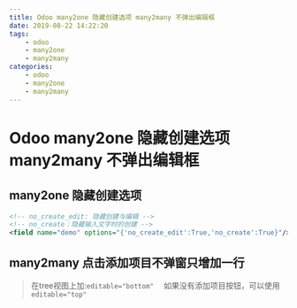 ```yaml
---
title: Odoo many2one 隐藏创建选项 many2many 不弹出编辑框
date: 2019-08-22 14:22:20
tags: 
    - odoo
    - many2one
    - many2many
categories:
    - odoo
    - many2one
    - many2many
---
```


# Odoo many2one 隐藏创建选项 many2many 不弹出编辑框

## many2one 隐藏创建选项

```xml
<!-- no_create_edit: 隐藏创建与编辑 -->
<!-- no_create：隐藏输入文字时的创建 -->
<field name="demo" options="{'no_create_edit':True,'no_create':True}"/>
```
## many2many 点击添加项目不弹窗只增加一行

> 在tree视图上加:`editable="bottom"  `
> 如果没有添加项目按钮，可以使用`editable="top"`